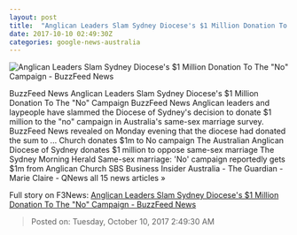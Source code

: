 ```yaml
---
layout: post
title:  "Anglican Leaders Slam Sydney Diocese's $1 Million Donation To The 'No' Campaign - BuzzFeed News"
date: 2017-10-10 02:49:30Z
categories: google-news-australia
---
```


![Anglican Leaders Slam Sydney Diocese's $1 Million Donation To The "No" Campaign - BuzzFeed News](https://img.buzzfeed.com/buzzfeed-static/static/2017-10/9/23/campaign_images/buzzfeed-prod-fastlane-03/anglican-leaders-slam-sydney-dioceses-1-million-d-2-5645-1507604985-2_dblbig.jpg)

BuzzFeed News Anglican Leaders Slam Sydney Diocese's $1 Million Donation To The "No" Campaign BuzzFeed News Anglican leaders and laypeople have slammed the Diocese of Sydney's decision to donate $1 million to the "no" campaign in Australia's same-sex marriage survey. BuzzFeed News revealed on Monday evening that the diocese had donated the sum to ... Church donates $1m to No campaign The Australian Anglican Diocese of Sydney donates $1 million to oppose same-sex marriage The Sydney Morning Herald Same-sex marriage: 'No' campaign reportedly gets $1m from Anglican Church SBS Business Insider Australia - The Guardian - Marie Claire - QNews all 15 news articles »


Full story on F3News: [Anglican Leaders Slam Sydney Diocese's $1 Million Donation To The "No" Campaign - BuzzFeed News](http://www.f3nws.com/n/H4qgZG)

> Posted on: Tuesday, October 10, 2017 2:49:30 AM
